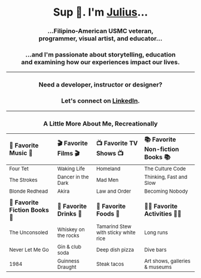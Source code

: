 # <h1 align="center">Sup 👋.  I'm [Julius](https://juliusbautista.com/)...</h1>

### <p align="center">...Filipino-American USMC veteran,<br>programmer, visual artist, and educator...</p>

### <p align="center">...and I'm passionate about storytelling, education<br>and examining how our experiences impact our lives.</p>

---
<!-- your comment

### <h3 align="center">Currently, I am a:</h3>

### <p align="center"> Site Reliability Engineer @ Enova International <br> Lead Dev Ops Instructor @ Code Platoon</p>

## <h2 align="center" >...and doing what I can to advocate for and promote<br>DevOps culture & practices despite the uphill battle :)  </h2>

<p align="center">
<img src="./public/image.png" height="50%" style="width: 50%; height: 50%;">
</p>

---
 -->
 
### <h3 align="center">Need a developer, instructor or designer?</h3>
### <h3 align="center">Let's connect on [LinkedIn](https://www.linkedin.com/in/juliusdcbautista/).</h3>

---
<!-- your comment
### <h3 align="center">Random selection of work:</h3>

---

<p align="center">
<img src="./public/blender.png" height="200px">
<img src="./public/1713_FromInfinityToInnovation.jpg" height="200px">
<img src="./public/OpsAutoRunner.png" height="200px">
</p>

---
-->
### <h3 align="center">A Little More About Me, Recreationally</h3>

| 🎵 **Favorite Music** 🎵| 🎬 **Favorite Films** 🎬 | 📺 **Favorite TV Shows** 📺 | 📚 **Favorite Non-fiction Books** 📚 |
|:------------------------|:------------------------|:------------------------|:------------------------|
| <sub>Four Tet</sub> | <sub>Waking Life</sub> | <sub>Homeland</sub> | <sub>The Culture Code</sub> |
| <sub>The Strokes</sub> | <sub>Dancer in the Dark</sub> | <sub>Mad Men</sub> | <sub>Thinking, Fast and Slow</sub> |
| <sub>Blonde Redhead</sub> | <sub>Akira</sub> | <sub>Law and Order</sub> | <sub>Becoming Nobody</sub> |
|                       |                        |                        |                        |
| 📖 **Favorite Fiction Books** 📖 | 🍹 **Favorite Drinks** 🍹 | 🍕 **Favorite Foods** 🍕 | 🏃‍♂️ **Favorite Activities** 🏃‍♂️ |
| <sub>The Unconsoled</sub> | <sub>Whiskey on the rocks</sub> | <sub>Tamarind Stew with sticky white rice</sub> | <sub>Long runs</sub> |
| <sub>Never Let Me Go</sub> | <sub>Gin & club soda</sub> | <sub>Deep dish pizza</sub> | <sub>Dive bars</sub> |
| <sub>1984</sub> | <sub>Guinness Draught</sub> | <sub>Steak tacos</sub> | <sub>Art shows, galleries & museums</sub> |

